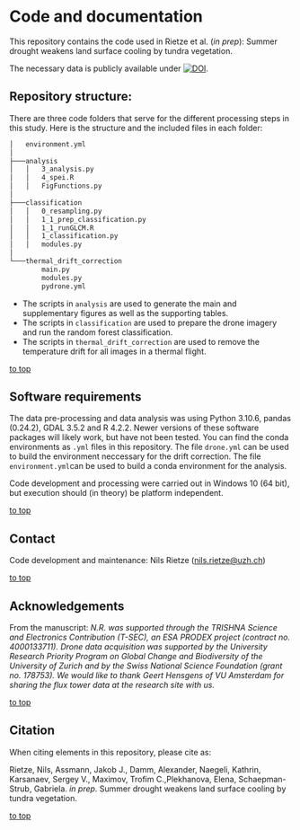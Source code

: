 # Code and documentation
This repository contains the code used in Rietze et al. (*in prep*): Summer drought weakens land surface cooling by tundra vegetation.

The necessary data is publicly available under [![DOI](https://img.shields.io/badge/DOI-10.5281/zenodo.7886426-blue)](https://doi.org/10.5281/zenodo.7886426).

## Repository structure:
There are three code folders that serve for the different processing steps in this study. Here is the structure and the included files in each folder:

```bash
│   environment.yml
│
├───analysis
│   │   3_analysis.py
│   │   4_spei.R
│   │   FigFunctions.py
│
├───classification
│   │   0_resampling.py
│   │   1_1_prep_classification.py
│   │   1_1_runGLCM.R
│   │   1_classification.py
│   │   modules.py
│
└───thermal_drift_correction
        main.py
        modules.py
        pydrone.yml
```

- The scripts in `analysis` are used to generate the main and supplementary figures as well as the supporting tables.
- The scripts in `classification` are used to prepare the drone imagery and run the random forest classification.
- The scripts in `thermal_drift_correction` are used to remove the temperature drift for all images in a thermal flight.

[to top](https://github.com/nrietze/ArcticThermoregulation/main/README.md)

## Software requirements
The data pre-processing and data analysis was using Python 3.10.6, pandas (0.24.2), GDAL 3.5.2 and R 4.2.2. Newer versions of these software packages will likely work, but have not been tested. You can find the conda environments as `.yml` files in this repository. The file `drone.yml` can be used to build the environment neccessary for the drift correction. The file `environment.yml`can be used to build a conda environment for the analysis.

Code development and processing were carried out in Windows 10 (64 bit), but execution should (in theory) be platform independent.

[to top](https://github.com/nrietze/ArcticThermoregulation/main/README.md)

## Contact
Code development and maintenance: Nils Rietze ([nils.rietze@uzh.ch](nils.rietze@uzh.ch))

[to top](https://github.com/nrietze/ArcticThermoregulation/main/README.md)

## Acknowledgements
From the manuscript:
*N.R. was supported through the TRISHNA Science and Electronics Contribution (T-SEC), an ESA PRODEX project (contract no. 4000133711). Drone data acquisition was supported by the University Research Priority Program on Global Change and Biodiversity of the University of Zurich and by the Swiss National Science Foundation (grant no. 178753). We would like to thank Geert Hensgens of VU Amsterdam for sharing the flux tower data at the research site with us.*

[to top](https://github.com/nrietze/ArcticThermoregulation/main/README.md)
<!--- ## License
<a rel="license" href="http://creativecommons.org/licenses/by/4.0/"><img alt="Creative Commons Licence" style="border-width:0" src="https://i.creativecommons.org/l/by/4.0/88x31.png" /></a><br />This work is licensed under a <a rel="license" href="http://creativecommons.org/licenses/by/4.0/">Creative Commons Attribution 4.0 International License</a>.
-->

## Citation
When citing elements in this repository, please cite as:

Rietze, Nils, Assmann, Jakob J., Damm, Alexander, Naegeli, Kathrin, Karsanaev, Sergey V., Maximov, Trofim C.,Plekhanova, Elena, Schaepman-Strub, Gabriela. *in prep*. Summer drought weakens land surface cooling by tundra vegetation. 

[to top](https://github.com/nrietze/ArcticThermoregulation/main/README.md)
